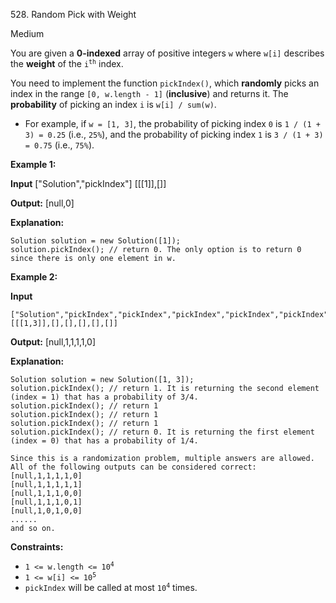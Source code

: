﻿528\. Random Pick with Weight

Medium

You are given a **0-indexed** array of positive integers `w` where `w[i]` describes the **weight** of the <code>i<sup>th</sup></code> index.

You need to implement the function `pickIndex()`, which **randomly** picks an index in the range `[0, w.length - 1]` (**inclusive**) and returns it. The **probability** of picking an index `i` is `w[i] / sum(w)`.

*   For example, if `w = [1, 3]`, the probability of picking index `0` is `1 / (1 + 3) = 0.25` (i.e., `25%`), and the probability of picking index `1` is `3 / (1 + 3) = 0.75` (i.e., `75%`).

**Example 1:**

**Input** ["Solution","pickIndex"] [[[1]],[]]

**Output:** [null,0]

**Explanation:** 

    Solution solution = new Solution([1]); 
    solution.pickIndex(); // return 0. The only option is to return 0 since there is only one element in w.

**Example 2:**

**Input**

    ["Solution","pickIndex","pickIndex","pickIndex","pickIndex","pickIndex"]
    [[[1,3]],[],[],[],[],[]]

**Output:** [null,1,1,1,1,0]

**Explanation:** 

    Solution solution = new Solution([1, 3]); 
    solution.pickIndex(); // return 1. It is returning the second element (index = 1) that has a probability of 3/4. 
    solution.pickIndex(); // return 1 
    solution.pickIndex(); // return 1 
    solution.pickIndex(); // return 1 
    solution.pickIndex(); // return 0. It is returning the first element (index = 0) that has a probability of 1/4. 

    Since this is a randomization problem, multiple answers are allowed. 
    All of the following outputs can be considered correct: 
    [null,1,1,1,1,0] 
    [null,1,1,1,1,1] 
    [null,1,1,1,0,0] 
    [null,1,1,1,0,1] 
    [null,1,0,1,0,0] 
    ...... 
    and so on.

**Constraints:**

*   <code>1 <= w.length <= 10<sup>4</sup></code>
*   <code>1 <= w[i] <= 10<sup>5</sup></code>
*   `pickIndex` will be called at most <code>10<sup>4</sup></code> times.
